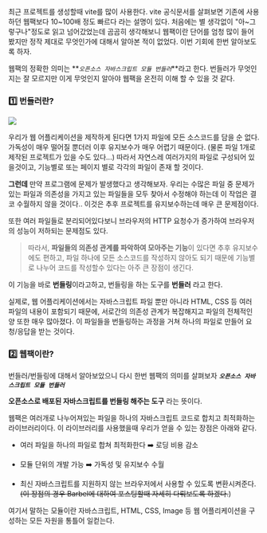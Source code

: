 최근 프로젝트를 생성할때 vite를 많이 사용한다.
vite 공식문서를 살펴보면 기존에 사용하던 웹팩보다 10~100배 정도 빠르다 라는 설명이 있다.
처음에는 별 생각없이 "아~그렇구나"정도로 읽고 넘어갔었는데 곰곰히 생각해보니 웹팩이란 단어를 엄청 많이 들어봤지만 정작 제대로 무엇인가에 대해서 알아본 적이 없었다. 이번 기회에 한번 알아보도록 하자.

웹팩의 정확한 의미는 **_`오픈소스 자바스크립트 모듈 번들러`_**라고 한다.
번들러가 무엇인지는 잘 모르지만 이게 무엇인지 알아야 웹팩을 온전히 이해 할 수 있을 것 같다.

### 1️⃣ 번들러란?

![](https://velog.velcdn.com/images/cnffjd95/post/2622b4d9-00df-4ce8-ac91-b491f2d127f8/image.png)

우리가 웹 어플리케이션을 제작하게 된다면 1가지 파일에 모든 소스코드를 담을 순 없다. 가독성이 매우 떨어질 뿐더러 이후 유지보수가 매우 어렵기 때문이다.
(물론 파일 1개로 제작된 프로젝트가 있을 수도 있다...)
따라서 자연스레 여러가지의 파일로 구성되어 있을것이고, 기능별로 또는 페이지 별로 각각의 파일이 존재 할 것이다.

**그런데** 만약 프로그램에 문제가 발생했다고 생각해보자.
우리는 수많은 파일 중 문제가 있는 파일과 의존성을 가지고 있는 파일들을 모두 찾아서 수정해야 하는데 이 작업은 결코 수월하지 않을 것이다..
이것은 추후 프로젝트를 유지보수하는데 매우 큰 문제점이다.

또한 여러 파일들로 분리되어있다보니 브라우저의 HTTP 요청수가 증가하여 브라우저의 성능이 저하되는 문제점도 있다.

> 따라서, **파일들의 의존성 관계를 파악하여 모아주는 기능**이 있다면 추후 유지보수에도 편하고, 파일 하나에 모든 소스코드를 작성하지 않아도 되기 때문에 기능별로 나누어 코드를 작성할수 있다는 아주 큰 장점이 생긴다.

이 기능을 바로 **번들링**이라고하고, 번들링을 하는 도구를 **번들러** 라고 한다.

실제로, 웹 어플리케이션에서는 자바스크립트 파일 뿐만 아니라 HTML, CSS 등 여러 파일의 내용이 포함되기 때문에, 서로간의 의존성 관계가 복잡해지고 파일의 전체적인 양 또한 매우 많아졌다.
이 파일들을 번들링하는 과정을 거쳐 하나의 파일로 만들어 요청/응답을 받는 것이다.

### 2️⃣ 웹팩이란?

번들러/번들링에 대해서 알아보았으니 다시 한번 웹팩의 의미를 살펴보자
**_`오픈소스 자바스크립트 모듈 번들러`_**

**오픈소스로 배포된 자바스크립트를 번들링 해주는 도구** 라는 뜻이다.

웹팩은 여러개로 나누어져있는 파일을 하나의 자바스크립트 코드로 합치고 최적화하는 라이브러리이다.
이 라이브러리를 사용했을때 우리가 얻을 수 있는 장점은 아래와 같다.

- 여러 파일을 하나의 파일로 합쳐 최적화한다 ➡️ 로딩 비용 감소

- 모듈 단위의 개발 가능 ➡️ 가독성 및 유지보수 수월

- 최신 자바스크립트를 지원하지 않는 브라우저에서 사용할 수 있도록 변환시켜준다.
  ~~(이 장점의 경우 Barbel에 대하여 포스팅할때 자세히 다뤄보도록 하겠다.~~)

여기서 말하는 모듈이란 자바스크립트, HTML, CSS, Image 등 웹 어플리케이션을 구성하는 모든 자원을 통틀어 일컫는다.
